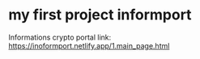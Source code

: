 # my first project informport
Informations crypto portal 
link: https://inoformport.netlify.app/1.main_page.html

